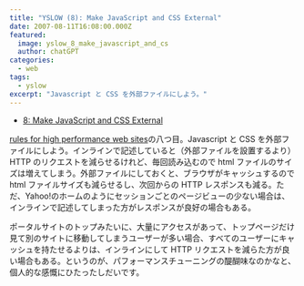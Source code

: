 ```yaml
---
title: "YSLOW (8): Make JavaScript and CSS External"
date: 2007-08-11T16:08:00.000Z
featured:
  image: yslow_8_make_javascript_and_cs
  author: chatGPT
categories:
  - web
tags:
  - yslow
excerpt: "Javascript と CSS を外部ファイルにしよう。"
---
```


- [8: Make JavaScript and CSS External](http://developer.yahoo.com/performance/rules.html#external)

[rules for high performance web sites](http://developer.yahoo.com/performance/rules.html)の八つ目。Javascript と CSS を外部ファイルにしよう。インラインで記述していると（外部ファイルを設置するより）HTTP のリクエストを減らせるけれど、毎回読み込むので html ファイルのサイズは増えてしまう。外部ファイルにしておくと、ブラウザがキャッシュするので html ファイルサイズも減らせるし、次回からの HTTP レスポンスも減る。ただ、Yahoo!のホームのようにセッションごとのページビューの少ない場合は、インラインで記述してしまった方がレスポンスが良好の場合もある。

ポータルサイトのトップみたいに、大量にアクセスがあって、トップページだけ見て別のサイトに移動してしまうユーザーが多い場合、すべてのユーザーにキャッシュを持たせるよりは、インラインにして HTTP リクエストを減らた方が良い場合もある。というのが、パフォーマンスチューニングの醍醐味なのかなと、個人的な感慨にひたったしだいです。
